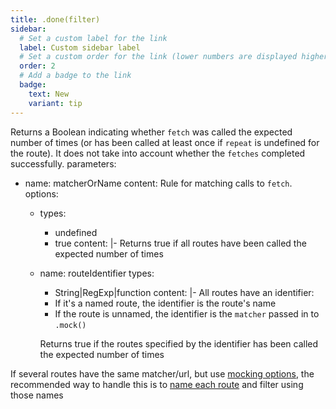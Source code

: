 ```yaml
---
title: .done(filter)
sidebar:
  # Set a custom label for the link
  label: Custom sidebar label
  # Set a custom order for the link (lower numbers are displayed higher up)
  order: 2
  # Add a badge to the link
  badge:
    text: New
    variant: tip
---
```

Returns a Boolean indicating whether `fetch` was called the expected number of times (or has been called at least once if `repeat` is undefined for the route). It does not take into account whether the `fetches` completed successfully.
parameters:
  - name: matcherOrName
    content: Rule for matching calls to `fetch`.
    options:
      - types:
          - undefined
          - true
        content: |-
          Returns true if all routes have been called the expected number of times
      - name: routeIdentifier
        types:
          - String|RegExp|function
        content: |-
          All routes have an identifier:
          - If it's a named route, the identifier is the route's name
          - If the route is unnamed, the identifier is the `matcher` passed in to `.mock()`

          Returns true if the routes specified by the identifier has been called the expected number of times

If several routes have the same matcher/url, but use [mocking options](#apimockingmock_options), the recommended way to handle this is to [name each route](#api-mockingmock_options) and filter using those names

